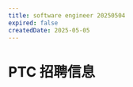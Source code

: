 ```yaml
---
title: software engineer 20250504
expired: false
createdDate: 2025-05-05
---
```


# PTC 招聘信息

<JobPostingTable job-posting-json-path="ptc/data/software-engineer-20250504" />